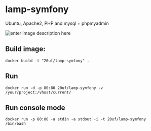 # lamp-symfony
Ubuntu, Apache2, PHP and mysql + phpmyadmin

![enter image description here](https://circleci.com/gh/mcolabs/lamp-symfony.svg?style=shield&circle-token=:circle-token)

Build image:
---------------

    docker build -t "20uf/lamp-symfony" . 

Run
---------------

    docker run -d -p 80:80 20uf/lamp-symfony -v /your/project:/vhost/current/

Run console mode
---------------

    docker run -p 80:80 -a stdin -a stdout -i -t 20uf/lamp-symfony /bin/bash


